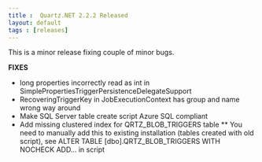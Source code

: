 ```yaml
---
title :  Quartz.NET 2.2.2 Released
layout: default
tags : [releases]
---
```


This is a minor release fixing couple of minor bugs.

__FIXES__

* long properties incorrectly read as int in SimplePropertiesTriggerPersistenceDelegateSupport
* RecoveringTriggerKey in JobExecutionContext has group and name wrong way around
* Make SQL Server table create script Azure SQL compliant
* Add missing clustered index for QRTZ_BLOB_TRIGGERS table
** You need to manually add this to existing installation (tables created with old script), see ALTER TABLE [dbo].QRTZ_BLOB_TRIGGERS WITH NOCHECK ADD... in script

<Download />
